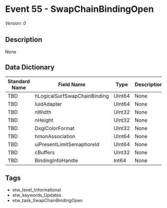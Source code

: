 # Event 55 - SwapChainBindingOpen
###### Version: 0

## Description
None

## Data Dictionary
|Standard Name|Field Name|Type|Description|Sample Value|
|---|---|---|---|---|
|TBD|hLogicalSurfSwapChainBinding|UInt64|None|`None`|
|TBD|luidAdapter|UInt64|None|`None`|
|TBD|nWidth|UInt32|None|`None`|
|TBD|nHeight|UInt32|None|`None`|
|TBD|DxgiColorFormat|UInt32|None|`None`|
|TBD|hmonAssociation|UInt64|None|`None`|
|TBD|uiPresentLimitSemaphoreId|UInt64|None|`None`|
|TBD|cBuffers|UInt32|None|`None`|
|TBD|BindingInfoHandle|Int64|None|`None`|

## Tags
* etw_level_Informational
* etw_keywords_Updates
* etw_task_SwapChainBindingOpen